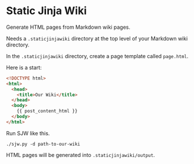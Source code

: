 # Static Jinja Wiki

Generate HTML pages from Markdown wiki pages.

Needs a `.staticjinjawiki` directory at the top level of your Markdown wiki directory.

In the `.staticjinjawiki` directory, create a page template called `page.html`.

Here is a start:

```html
<!DOCTYPE html>
<html>
  <head>
    <title>Our Wiki</title>
  </head>
  <body>
    {{ post_content_html }}
  </body>
</html>
```

Run SJW like this.

```shell
./sjw.py -d path-to-our-wiki
```

HTML pages will be generated into `.staticjinjawiki/output`.

